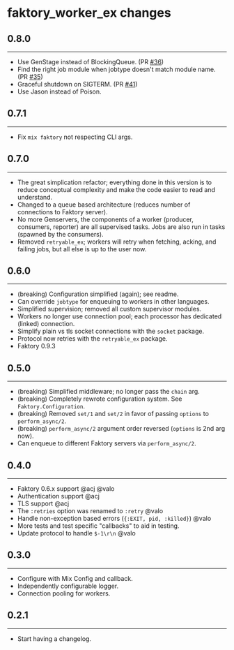 # faktory_worker_ex changes

## 0.8.0
-----------
* Use GenStage instead of BlockingQueue. (PR [#36](https://github.com/cjbottaro/faktory_worker_ex/pull/36))
* Find the right job module when jobtype doesn't match module name. (PR [#35](https://github.com/cjbottaro/faktory_worker_ex/pull/35))
* Graceful shutdown on SIGTERM. (PR [#41](https://github.com/cjbottaro/faktory_worker_ex/pull/41))
* Use Jason instead of Poison.


## 0.7.1
-----------
* Fix `mix faktory` not respecting CLI args.

## 0.7.0
-----------
* The great simplication refactor; everything done in this version is to reduce conceptual complexity and make the code easier to read and understand.
* Changed to a queue based architecture (reduces number of connections to Faktory server).
* No more Genservers, the components of a worker (producer, consumers, reporter) are all supervised tasks. Jobs are also run in tasks (spawned by the consumers).
* Removed `retryable_ex`; workers will retry when fetching, acking, and failing jobs, but all else is up to the user now.

## 0.6.0
-----------
* (breaking) Configuration simplified (again); see readme.
* Can override `jobtype` for enqueuing to workers in other languages.
* Simplified supervision; removed all custom supervisor modules.
* Workers no longer use connection pool; each processor has dedicated (linked) connection.
* Simplify plain vs tls socket connections with the `socket` package.
* Protocol now retries with the `retryable_ex` package.
* Faktory 0.9.3

## 0.5.0
-----------
* (breaking) Simplified middleware; no longer pass the `chain` arg.
* (breaking) Completely rewrote configuration system. See `Faktory.Configuration`.
* (breaking) Removed `set/1` and `set/2` in favor of passing `options` to `perform_async/2`.
* (breaking) `perform_async/2` argument order reversed (`options` is 2nd arg now).
* Can enqueue to different Faktory servers via `perform_async/2`.

## 0.4.0
-----------
* Faktory 0.6.x support @acj @valo
* Authentication support @acj
* TLS support @acj
* The `:retries` option was renamed to `:retry` @valo
* Handle non-exception based errors (`{:EXIT, pid, :killed}`) @valo
* More tests and test specific "callbacks" to aid in testing.
* Update protocol to handle `$-1\r\n` @valo

## 0.3.0
-----------
* Configure with Mix Config and callback.
* Independently configurable logger.
* Connection pooling for workers.

## 0.2.1
-----------
* Start having a changelog.
